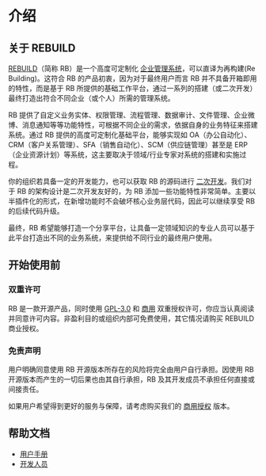 # 介绍

## 关于 REBUILD

[REBUILD](https://getrebuild.com/)（简称 RB）是一个高度可定制化 [企业管理系统](https://baike.baidu.com/item/企业管理系统)，可以直译为再构建(Re Building)。这符合 RB 的产品初衷，因为对于最终用户而言 RB 并不具备开箱即用的特性，而是基于 RB 所提供的基础工作平台，通过一系列的搭建（或二次开发）最终打造出符合不同企业（或个人）所需的管理系统。

RB 提供了自定义业务实体、权限管理、流程管理、数据审计、文件管理、企业微博、消息通知等等功能特性，可根据不同企业的需求，依据自身的业务特征来搭建系统。通过 RB 提供的高度可定制化基础平台，能够实现如 OA（办公自动化）、CRM（客户关系管理）、SFA（销售自动化）、SCM（供应链管理）甚至是 ERP（企业资源计划）等系统，这主要取决于领域/行业专家对系统的搭建和实施过程。

你的组织若具备一定的开发能力，也可以获取 RB 的源码进行 [二次开发](dev/index.md)。我们对于 RB 的架构设计是二次开发友好的，为 RB 添加一些功能特性非常简单。主要以半插件化的形式，在新增功能时不会破坏核心业务层代码，因此可以继续享受 RB 的后续代码升级。

最终，RB 希望能够打造一个分享平台，让具备一定领域知识的专业人员可以基于此平台打造出不同的业务系统，来提供给不同行业的最终用户使用。

## 开始使用前

### 双重许可

RB 是一款开源产品，同时使用 [GPL-3.0](https://raw.githubusercontent.com/getrebuild/rebuild/master/LICENSE) 和 [商用](https://raw.githubusercontent.com/getrebuild/rebuild/master/COMMERCIAL) 双重授权许可，你应当认真阅读并同意许可内容。非盈利目的或组织内部可免费使用，其它情况请购买 REBUILD 商业授权。

### 免责声明

用户明确同意使用 RB 开源版本所存在的风险将完全由用户自行承担。因使用 RB 开源版本而产生的一切后果也由其自行承担，RB 及其开发成员不承担任何直接或间接责任。

如果用户希望得到更好的服务与保障，请考虑购买我们的 [商用授权](https://getrebuild.com/#pricing-plans) 版本。

## 帮助文档

- [用户手册](manual/basic.md)
- [开发人员](dev/index.md)
